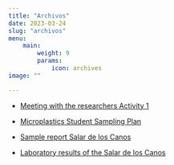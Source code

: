 ```yaml
---
title: "Archivos"
date: 2023-03-24
slug: "archivos"
menu:
    main:
        weight: 9
        params: 
            icon: archives
image: ""

---
```


* [Meeting with the researchers Activity 1](/archivos/Encuentro_con_los_investigadores_Actividad_1.pdf)

* [Microplastics Student Sampling Plan](/archivos/Microplásticos_Plan_de_muestreo_alumnado.pdf)

* [Sample report Salar de los Canos](/archivos/Salar_de_los_Canos_Informe_de_muestreo.pdf)

* [Laboratory results of the Salar de los Canos](/archivos/Salar_de_los_Canos_Resultados_Laboratorio.pdf)


